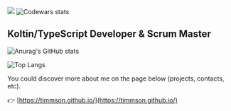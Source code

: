 ![](https://komarev.com/ghpvc/?username=your-github-timmson)
![Codewars stats](https://www.codewars.com/users/timmson/badges/micro)

## Koltin/TypeScript Developer & Scrum Master

![Anurag's GitHub stats](https://github-readme-stats.vercel.app/api?username=timmson&show_icons=true&theme=radical)

![Top Langs](https://github-readme-stats.vercel.app/api/top-langs/?username=timmson&layout=compact&theme=radical)

You could discover more about me on the page below (projects, contacts, etc).

👉 [https://timmson.github.io/](https://timmson.github.io/)
